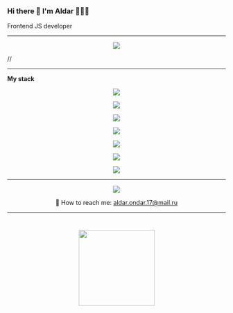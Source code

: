 ### Hi there 👋 I'm Aldar 🧑🏻‍💻
Frontend JS developer
<hr>
<p align='center'>
<img src=https://media.giphy.com/media/11KzOet1ElBDz2/giphy.gif>
<p>
//<hr>
<b>My stack</b>
<p align='center'>
<img src="https://img.shields.io/badge/JavaScript-323330?style=for-the-badge&logo=javascript&logoColor=F7DF1E"/>
</p>
<p align='center'>
<img src="https://img.shields.io/badge/React-20232A?style=for-the-badge&logo=react&logoColor=61DAFB"/>
</p>
<p align='center'>
<img src="https://img.shields.io/badge/Redux-593D88?style=for-the-badge&logo=redux&logoColor=white"/>
</p>
<p align='center'>
<img src="https://img.shields.io/badge/Node.js-339933?style=for-the-badge&logo=nodedotjs&logoColor=white"/>
</p>
<p align='center'>
<img src="https://img.shields.io/badge/npm-CB3837?style=for-the-badge&logo=npm&logoColor=white"/>
</p>
<p align='center'>
<img src="https://img.shields.io/badge/HTML5-E34F26?style=for-the-badge&logo=html5&logoColor=white"/>
</p>
<p align='center'>
<img src="https://img.shields.io/badge/CSS3-1572B6?style=for-the-badge&logo=css3&logoColor=white"/>
</p>
<p align='center'>
<https://img.shields.io/badge/Bootstrap-563D7C?style=for-the-badge&logo=bootstrap&logoColor=white"/>
</p>

<hr>
<p align='center'>
<a href="https://t.me/exalonv">
       <img src="https://img.shields.io/badge/Telegram-2CA5E0?style=for-the-badge&logo=telegram&logoColor=white"/>
</p>
   </a>
<p align='center'>
📧 How to reach me: <a href='mailto:aldar.ondar.17@mail.ru'>aldar.ondar.17@mail.ru
</a>
</p>
<hr>
<div align="center" style="margin: 40px 0">
   <a href="https://github.com/exalonv/github-profile-views-counter">
       <img width="175px" src="https://komarev.com/ghpvc/?username=exalonv3&color=DE002D">
   </a>
</div>
